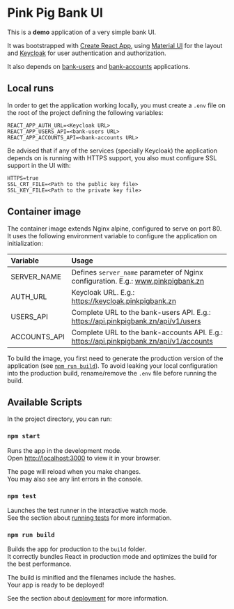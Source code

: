 # Pink Pig Bank UI

This is a **demo** application of a very simple bank UI.

It was bootstrapped with [Create React App](https://github.com/facebook/create-react-app), using [Material UI](https://mui.com/) for the layout and [Keycloak](https://www.keycloak.org/) for user authentication and authorization.

It also depends on [bank-users](https://github.com/pink-pig-bank/bank-users) and [bank-accounts](https://github.com/pink-pig-bank/bank-accounts) applications.

## Local runs

In order to get the application working locally, you must create a `.env` file on the root of the project defining the following variables:

```
REACT_APP_AUTH_URL=<Keycloak URL>
REACT_APP_USERS_API=<bank-users URL>
REACT_APP_ACCOUNTS_API=<bank-accounts URL>
```

Be advised that if any of the services (specially Keycloak) the application depends on is running with HTTPS support, you also must configure SSL support in the UI with:

```
HTTPS=true
SSL_CRT_FILE=<Path to the public key file>
SSL_KEY_FILE=<Path to the private key file>
```

## Container image

The container image extends Nginx alpine, configured to serve on port 80. It uses the following environment variable to configure the application on initialization:

| Variable     | Usage                                                                              |
| :----------- | :--------------------------------------------------------------------------------- |
| SERVER_NAME  | Defines `server_name` parameter of Nginx configuration. E.g.: www.pinkpigbank.zn   |
| AUTH_URL     | Keycloak URL. E.g.: https://keycloak.pinkpigbank.zn                                |
| USERS_API    | Complete URL to the bank-users API. E.g.: https://api.pinkpigbank.zn/api/v1/users       |
| ACCOUNTS_API | Complete URL to the bank-accounts API. E.g.: https://api.pinkpigbank.zn/api/v1/accounts |

To build the image, you first need to generate the production version of the application (see [`npm run build`](#npm-run-build)). To avoid leaking your local configuration into the production build, rename/remove the  `.env` file before running the build.

## Available Scripts

In the project directory, you can run:

### `npm start`

Runs the app in the development mode.\
Open [http://localhost:3000](http://localhost:3000) to view it in your browser.

The page will reload when you make changes.\
You may also see any lint errors in the console.

### `npm test`

Launches the test runner in the interactive watch mode.\
See the section about [running tests](https://facebook.github.io/create-react-app/docs/running-tests) for more information.

### `npm run build`

Builds the app for production to the `build` folder.\
It correctly bundles React in production mode and optimizes the build for the best performance.

The build is minified and the filenames include the hashes.\
Your app is ready to be deployed!

See the section about [deployment](https://facebook.github.io/create-react-app/docs/deployment) for more information.
